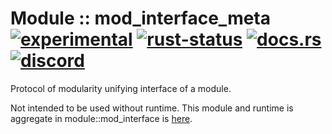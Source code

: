 # Module :: mod_interface_meta [![experimental](https://img.shields.io/badge/stability-experimental-orange.svg)](https://github.com/emersion/stability-badges#experimental) [![rust-status](https://github.com/Wandalen/wTools/actions/workflows/ModuleFormerMetaPush.yml/badge.svg)](https://github.com/Wandalen/wTools/actions/workflows/ModuleFormerMetaPush.yml) [![docs.rs](https://img.shields.io/docsrs/mod_interface_meta?color=e3e8f0&logo=docs.rs)](https://docs.rs/mod_interface_meta) [![discord](https://img.shields.io/discord/872391416519737405?color=e3e8f0&logo=discord&logoColor=e3e8f0)](https://discord.gg/JwTG6d2b)

Protocol of modularity unifying interface of a module.

Not intended to be used without runtime. This module and runtime is aggregate in module::mod_interface is [here](https://github.com/Wandalen/wTools/tree/master/module/rust/mod_interface).
